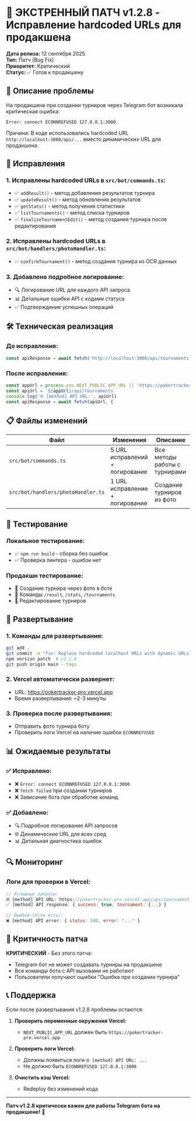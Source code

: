 # 🚨 ЭКСТРЕННЫЙ ПАТЧ v1.2.8 - Исправление hardcoded URLs для продакшена

**Дата релиза:** 12 сентября 2025  
**Тип:** Патч (Bug Fix)  
**Приоритет:** Критический  
**Статус:** ✅ Готов к продакшену

## 🎯 Описание проблемы

На продакшене при создании турниров через Telegram бот возникала критическая ошибка:
```
Error: connect ECONNREFUSED 127.0.0.1:3000
```

Причина: В коде использовались hardcoded URL `http://localhost:3000/api/...` вместо динамических URL для продакшена.

## 🔧 Исправления

### **1. Исправлены hardcoded URLs в `src/bot/commands.ts`:**
- ✅ `addResult()` - метод добавления результатов турнира
- ✅ `updateResult()` - метод обновления результатов  
- ✅ `getStats()` - метод получения статистики
- ✅ `listTournaments()` - метод списка турниров
- ✅ `finalizeTournamentEdit()` - метод создания турнира после редактирования

### **2. Исправлены hardcoded URLs в `src/bot/handlers/photoHandler.ts`:**
- ✅ `confirmTournament()` - метод создания турнира из OCR данных

### **3. Добавлено подробное логирование:**
- 🔍 Логирование URL для каждого API запроса
- 📊 Детальные ошибки API с кодами статуса
- ✅ Подтверждение успешных операций

## 🛠 Техническая реализация

### **До исправления:**
```typescript
const apiResponse = await fetch('http://localhost:3000/api/tournaments', {
```

### **После исправления:**
```typescript
const appUrl = process.env.NEXT_PUBLIC_APP_URL || 'https://pokertracker-pro.vercel.app'
const apiUrl = `${appUrl}/api/tournaments`
console.log('🌐 [method] API URL:', apiUrl)
const apiResponse = await fetch(apiUrl, {
```

## 📋 Файлы изменений

| Файл | Изменения | Описание |
|------|-----------|-----------|
| `src/bot/commands.ts` | 5 URL исправлений + логирование | Все методы работы с турнирами |
| `src/bot/handlers/photoHandler.ts` | 1 URL исправление + логирование | Создание турниров из фото |

## 🧪 Тестирование

### **Локальное тестирование:**
- ✅ `npm run build` - сборка без ошибок
- ✅ Проверка линтера - ошибок нет

### **Продакшн тестирование:**
- 🔄 Создание турнира через фото в боте
- 🔄 Команды `/result`, `/stats`, `/tournaments` 
- 🔄 Редактирование турниров

## 🚀 Развертывание

### **1. Команды для развертывания:**
```bash
git add .
git commit -m "fix: Replace hardcoded localhost URLs with dynamic URLs"
npm version patch  # v1.2.8
git push origin main --tags
```

### **2. Vercel автоматически развернет:**
- URL: https://pokertracker-pro.vercel.app
- Время развертывания: ~2-3 минуты

### **3. Проверка после развертывания:**
- Отправить фото турнира боту
- Проверить логи Vercel на наличие ошибок `ECONNREFUSED`

## 📊 Ожидаемые результаты

### **✅ Исправлено:**
- ❌ `Error: connect ECONNREFUSED 127.0.0.1:3000`
- ❌ `fetch failed` при создании турниров
- ❌ Зависание бота при обработке команд

### **✅ Добавлено:**
- 🔍 Подробное логирование API запросов
- 🌐 Динамические URL для всех сред
- 📊 Детальная диагностика ошибок

## 🔍 Мониторинг

### **Логи для проверки в Vercel:**
```javascript
// Успешные запросы:
🌐 [method] API URL: https://pokertracker-pro.vercel.app/api/tournaments
✅ [method] API response: { success: true, tournament: {...} }

// Ошибки (если есть):
❌ [method] API error: { status: 500, error: "..." }
```

## 🎯 Критичность патча

**КРИТИЧЕСКИЙ** - Без этого патча:
- Telegram бот не может создавать турниры на продакшене
- Все команды бота с API вызовами не работают
- Пользователи получают ошибки "Ошибка при создании турнира"

## 📞 Поддержка

Если после развертывания v1.2.8 проблемы остаются:

1. **Проверить переменные окружения Vercel:**
   - `NEXT_PUBLIC_APP_URL` должен быть `https://pokertracker-pro.vercel.app`

2. **Проверить логи Vercel:**
   - Должны появиться логи `🌐 [method] API URL: ...`
   - Не должно быть `ECONNREFUSED 127.0.0.1:3000`

3. **Очистить кэш Vercel:**
   - Redeploy без изменений кода

---

**Патч v1.2.8 критически важен для работы Telegram бота на продакшене!** 🚀
